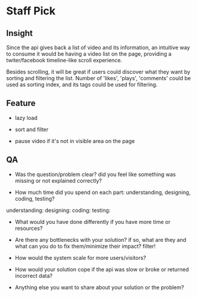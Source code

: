 # Staff Pick

## Insight  

  Since the api gives back a list of video and its information,
  an intuitive way to consume it would be having a video list on the page,
  providing a twiter/facebook timeline-like scroll experience.

  Besides scrolling, it will be great if users could discover what they want by sorting and filtering the list.
  Number of 'likes', 'plays', 'comments' could be used as sorting index, and its tags could be used for filtering.


## Feature

 * lazy load

 * sort and filter

 * pause video if it's not in visible area on the page


## QA

 *  Was the question/problem clear? did you feel like something was missing or not explained correctly?

 *  How much time did you spend on each part: understanding, designing, coding, testing?

  understanding: 
  designing:
  coding:
  testing:

 *  What would you have done differently if you have more time or resources?


 *  Are there any bottlenecks with your solution? if so, what are they and what can you do to fix them/minimize their impact?
  filter!

 *  How would the system scale for more users/visitors?


 *  How would your solution cope if the api was slow or broke or returned incorrect data?
 *  Anything else you want to share about your solution or the problem?